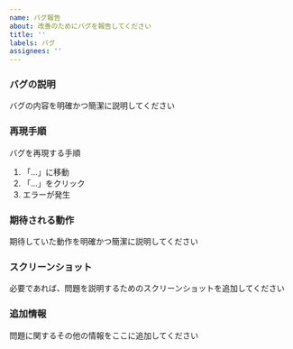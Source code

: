 ```yaml
---
name: バグ報告
about: 改善のためにバグを報告してください
title: ''
labels: バグ
assignees: ''
---
```


### バグの説明

バグの内容を明確かつ簡潔に説明してください

### 再現手順

バグを再現する手順

1. 「...」に移動
2. 「...」をクリック
3. エラーが発生

### 期待される動作

期待していた動作を明確かつ簡潔に説明してください

<!-- 以下の項目は必須ではありませんので、不要な場合は削除してください -->

### スクリーンショット

必要であれば、問題を説明するためのスクリーンショットを追加してください

### 追加情報

問題に関するその他の情報をここに追加してください
